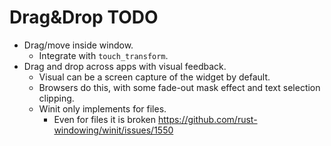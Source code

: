 # Drag&Drop TODO

* Drag/move inside window.
    - Integrate with `touch_transform`.
* Drag and drop across apps with visual feedback.
    - Visual can be a screen capture of the widget by default.
    - Browsers do this, with some fade-out mask effect and text selection clipping.
    - Winit only implements for files.
        - Even for files it is broken https://github.com/rust-windowing/winit/issues/1550